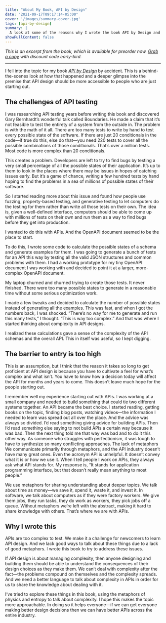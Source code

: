 ```yaml
---
title: "About My Book, API by Design"
date: "2021-09-17T09:17:14-05:00"
cover: '/images/summary-cover.jpg'
tags: [api-by-design]
summary: |
  A look at some of the reasons why I wrote the book API by Design and how I fell into the topic by accident
showFullContent: false
---
```


_This is an excerpt from the book, which is available for preorder now. [Grab a copy](https://smizell.gumroad.com/l/apibydesign) with discount code early-bird._

---

I fell into the topic for my book [_API by Design_](https://smizell.gumroad.com/l/apibydesign) by accident. This is a behind-the-scenes look at how that happened and a deeper glimpse into the premise that API design should be more accessible to people who are just starting out.

## The challenges of API testing

I was researching API testing years before writing this book and discovered Gary Bernhardt’s wonderful talk called Boundaries. He made a claim that it’s not feasible to test the entirety of a system from the outside in. The problem is with the math of it all. There are too many tests to write by hand to test every possible state of the software. If there are just 20 conditionals in the code—if true do this, else do that—you need 220 tests to cover all the possible combinations of those conditionals. That’s over a million tests. Most code is more complex than 20 conditionals.

This creates a problem. Developers are left to try to find bugs by testing a very small percentage of all the possible states of their application. It’s up to them to look in the places where there may be issues in hopes of catching issues early. But it’s a game of chance, writing a few hundred tests by hand hoping to find the problems in a sea of millions of possible states of their software.

So I started reading more about this issue and found how people use fuzzing, property-based testing, and generative testing to let computers do the testing for them rather than write all those tests on their own. The idea is, given a well-defined interface, computers should be able to come up with millions of tests on their own and run them as a way to find bugs before they get into production.

I wanted to do this with APIs. And the OpenAPI document seemed to be the place to start.

To do this, I wrote some code to calculate the possible states of a schema and generate examples for them. I was going to generate a bunch of tests for an API this way by testing all the valid JSON structures and common problems with them. I had a working prototype for my tiny OpenAPI document I was working with and decided to point it at a larger, more-complex OpenAPI document.

My laptop churned and churned trying to create those tests. It never finished. There were too many possible states to generate in a reasonable time without some serious optimization work.

I made a few tweaks and decided to calculate the number of possible states instead of generating all the examples. This was fast, and when I got the numbers back, I was shocked. “There’s no way for me to generate and run this many tests,” I thought. “This is way too complex.” And that was where I started thinking about complexity in API designs.

I realized these calculations gave a sense of the complexity of the API schemas and the overall API. This in itself was useful, so I kept digging.

## The barrier to entry is too high

This is an assumption, but I think that the reason it takes so long to get proficient at API design is because you have to cultivate a feel for what’s complex and what isn’t. You have to know how a decision today will affect the API for months and years to come. This doesn’t leave much hope for the people starting out.

I remember well my experience starting out with APIs. I was working at a small company and needed to build something that could tie two different systems together. An API became the best choice. I started reading, getting books on the topic, finding blog posts, watching videos—the information I needed to learn was spread out all over the place. And the advice was always so divided. I’d read something giving advice for building APIs. Then I’d read something else saying to not build APIs a certain way because it was bad. Then the next thing told me that way was bad and to do it this other way. As someone who struggles with perfectionism, it was tough to have to synthesize so many conflicting approaches.
The lack of metaphors
We communicate primarily through metaphors, and the API industry doesn’t have many great ones. Even the acronym API is unhelpful. It doesn’t convey what it is or how we use it. When I tell people I work on APIs, they always ask what API stands for. My response is, “It stands for application programming interface, but that doesn’t really mean anything to most people.”

We use metaphors for sharing understanding about deeper topics. We talk about time as money—we save it, spend it, waste it, and invest it. In software, we talk about computers as if they were factory workers. We give them jobs, they run tasks, they do work as workers, they pick jobs off a queue. Without metaphors we’re left with the abstract, making it hard to share knowledge with others. That’s where we are with APIs.

## Why I wrote this

APIs are too complex to test. We make it a challenge for newcomers to learn API design. And we lack good ways to talk about these things due to a lack of good metaphors. I wrote this book to try to address these issues.

If API design is about managing complexity, then anyone designing and building them should be able to understand the consequences of their design choices as they make them. We can’t deal with complexity after the fact—the problems compound on themselves and the complexity spreads. And we need a better language to talk about complexity in APIs in order for us to share the knowledge about dealing with it.

I’ve tried to explore these things in this book, using the metaphors of physics and entropy to talk about complexity. I hope this makes the topic more approachable. In doing so it helps everyone—if we can get everyone making better design decisions then we can have better APIs across the entire industry.
